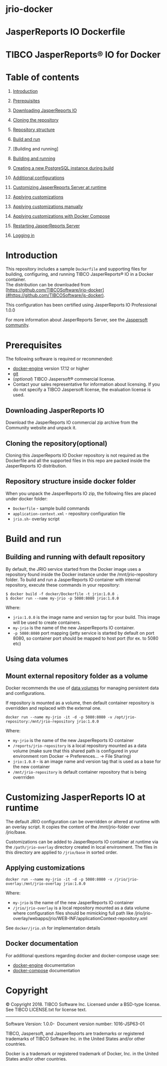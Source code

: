 # jrio-docker
# JasperReports IO Dockerfile

# TIBCO  JasperReports&reg; IO for Docker

# Table of contents

1. [Introduction](#introduction)
1. [Prerequisites](#prerequisites)
  1. [Downloading JasperReports IO](
#downloading-jasperreports-io)
  1. [Cloning the repository](#cloning-the-repository)
  1. [Repository structure](#repository-structure)
1. [Build and run](#build-and-run)
  1. [Building and running]
  1. [Building and running](
#building-and-running-with-a-pre-existing-postgresql-instance)
  1. [Creating a new PostgreSQL instance during build](
#creating-a-new-postgresql-instance-during-build)
1. [Additional configurations](#additional-configurations)

1. [Customizing JasperReports Server at runtime](
#customizing-jasperreports-server-at-runtime)
  1. [Applying customizations](#applying-customizations)
  1. [Applying customizations manually](
#applying-customizations-manually)
  1. [Applying customizations with Docker Compose](
#applying-customizations-with-docker-compose)
  1. [Restarting JasperReports Server](
#restarting-jasperreports-server)
1. [Logging in](#logging-in)


# Introduction

This repository includes a sample `Dockerfile` and 
supporting files for
building, configuring, and running
TIBCO JasperReports&reg; IO
in a Docker container.  
The distribution can be downloaded from 
[https://github.com/TIBCOSoftware/jrio-docker](#https://github.com/TIBCOSoftware/js-docker).

This configuration has been certified using JasperReports IO Professional 1.0.0

For more information about JasperReports Server, see the
[Jaspersoft community](http://community.jaspersoft.com/).

# Prerequisites

The following software is required or recommended:

- [docker-engine](https://docs.docker.com/engine/installation) version 17.12 or
higher
- [git](https://git-scm.com/downloads)
- (*optional*) TIBCO  Jaspersoft&reg; commercial license.
- Contact your sales
representative for information about licensing. If you do not specify a
TIBCO Jaspersoft license, the evaluation license is used.


## Downloading JasperReports IO

Download the JasperReports IO commercial zip archive from the Community website
and unpack it.

## Cloning the repository(optional)

Cloning this JasperReports IO Docker repository is not required as the Dockerfile and all the supported files in this repo are packed inside the JasperReports IO distribution. 

## Repository structure inside docker folder

When you unpack the JasperReports IO zip, the following files are placed under docker folder:

- `Dockerfile` - sample build commands
- `application-context.xml` - repository configuration file
- `jrio.sh`- overlay script

# Build and run

## Building and running with default repository

By default, the JRIO service started from the Docker image uses a repository found inside the Docker instance under the /mnt/jrio-repository folder.
To build and run a JasperReports IO container with internal repository, execute these commands in your repository:

```console
$ docker build -f docker/Dockerfile -t jrio:1.0.0 .
$ docker run --name my-jrio -p 5080:8080 jrio:1.0.0
```

Where:

- `jrio:1.0.0` is the image name and version tag
for your build. This image will be used to create containers.
- `my-jrio` is the name of the new JasperReports IO container.
- `-p 5080:8080` port mapping (jetty service is started by default on port 8080, so container port should be mapped to host port (for ex. to 5080 etc)

## Using data volumes
## Mount external repository folder as a volume

Docker recommends the use of [data volumes](
https://docs.docker.com/engine/tutorials/dockervolumes/) for managing
persistent data and configurations. 

If repository is mounted as a volume, then default container repository is overridden and replaced with the external one.

```console
docker run --name my-jrio -it -d -p 5080:8080 -v /opt/jrio-repository:/mnt/jrio-repository jrio:1.0.0
```
Where:

- `my-jrio` is the name of the new JasperReports IO container
- `/reports/jrio-repository` is a local repository mounted as a data volume (make sure that this shared path is configured in your environment rom Docker -> Preferences... -> File Sharing)
- `jrio:1.0.0` - is an image name and version tag that is used
as a base for the new container
- `/mnt/jrio-repository` is default container repository that is being overrriden


# Customizing JasperReports IO at runtime

The default JRIO configuration can be overridden or altered at runtime with an overlay script. It copies the content of the /mnt/jrio-folder over /jrio/base. 

Customizations can be added to JasperReports IO container at runtime
via the `/path/jrio-overlay` directory created in local environment. The files in this directory are applied to
`/jrio/base` in sorted order.

## Applying customizations

```console
docker run --name my-jrio -it -d -p 5080:8080 -v /jrio/jrio-overlay:/mnt/jrio-overlay jrio:1.0.0
```
Where:

- `my-jrio` is the name of the new JasperReports IO container
- `/jrio/jrio-overlay` is a local repository mounted as a data volume where configuration files should be mimicking full path like 
/jrio/jrio-overlay/webapps/jrio/WEB-INF/applicationContext-repository.xml

See `docker/jrio.sh` for implementation details




## Docker documentation
For additional questions regarding docker and docker-compose usage see:
- [docker-engine](https://docs.docker.com/engine/installation) documentation
- [docker-compose](https://docs.docker.com/compose/overview/) documentation

# Copyright
&copy; Copyright 2018. TIBCO Software Inc.
Licensed under a BSD-type license. See TIBCO LICENSE.txt for license text.  

___

Software Version: 1.0.0-&nbsp;
Document version number: 1016-JSP63-01

TIBCO, Jaspersoft, and JasperReports are trademarks or
registered trademarks of TIBCO Software Inc.
in the United States and/or other countries.

Docker is a trademark or registered trademark of Docker, Inc.
in the United States and/or other countries.


